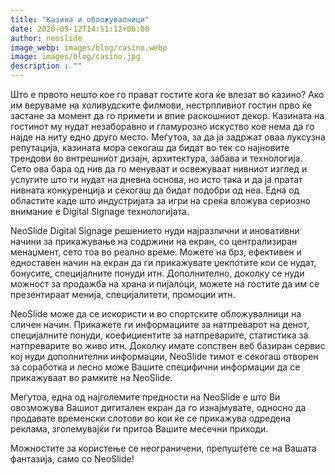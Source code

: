 ```yaml
---
title: "Казина и обложувалници"
date: 2020-09-12T14:51:12+06:00
author: neoslide
image_webp: images/blog/casino.webp
image: images/blog/casino.jpg
description : ""
---
```

   Што е првото нешто кое го прават гостите кога ќе влезат во казино? Ако им веруваме на холивудските филмови, нестрпливиот гостин прво ќе застане за момент да го примети и впие раскошниот декор. Казината на гостинот му нудат незаборавно и гламурозно искуство кое нема да го најде на ниту едно друго место. Меѓутоа, за да ја задржат оваа луксузна репутација, казината мора секогаш да бидат во тек со најновите трендови во внтрешниот дизајн, архитектура, забава и технологија. Сето ова бара од нив да го менуваат и освежуваат нивниот изглед и услугите што ги нудат на дневна основа, но исто така и да ја пратат нивната конкуренција и секогаш да бидат подобри од неа. Една од областите каде што индустријата за игри на среќа вложува сериозно внимание е Digital Signage технологијата.

   NeoSlide Digital Signage решението нуди најразлични и иновативни начини за прикажување на содржини на екран, со централизиран менаџмент, сето тоа во реално време. Можете на брз, ефективен и едноставен начин на екран да ги прикажувате џекпотите кои се нудат, бонусите, специјалните понуди итн. Дополнително, доколку се нуди можност за продажба на храна и пијалоци, можете на гостите да им се презентираат менија, специјалитети, промоции итн.

   NeoSlide може да се искористи и во спортските обложувалници на сличен начин. Прикажете ги информациите за натпреварот на денот, специјалните понуди, коефициентите за натпреварите, статистика за натпреварите во живо итн. Доколку имате сопствен веб базиран сервис кој нуди дополнителни информации, NeoSlide тимот е секогаш отворен за соработка и лесно може Вашите специфични информации да се прикажуваат во рамките на NeoSlide.

   Меѓутоа, една од најголемите предности на NeoSlide е што Ви овозможува Вашиот дигитален екран да го изнајмувате, односно да продавате временски слотови во кои ќе се прикажува одредена реклама, зголемувајќи ги притоа Вашите месечни приходи.

   Можностите за користење се неограничени, препуштете се на Вашата фантазија, само со NeoSlide!
